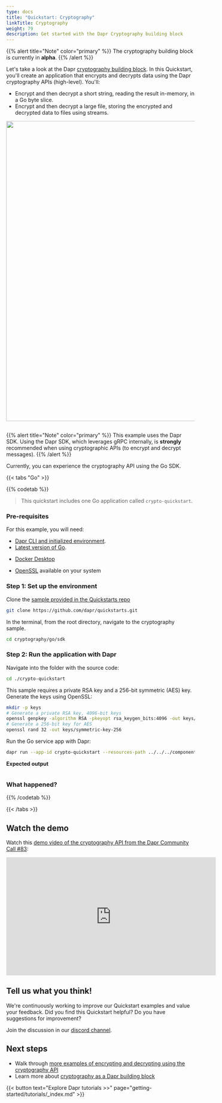 ```yaml
---
type: docs
title: "Quickstart: Cryptography"
linkTitle: Cryptography
weight: 79
description: Get started with the Dapr Cryptography building block
---
```


{{% alert title="Note" color="primary" %}}
The cryptography building block is currently in **alpha**. 
{{% /alert %}}

Let's take a look at the Dapr [cryptography building block](todo). In this Quickstart, you'll create an application that encrypts and decrypts data using the Dapr cryptography APIs (high-level). You'll:

- Encrypt and then decrypt a short string, reading the result in-memory, in a Go byte slice.
- Encrypt and then decrypt a large file, storing the encrypted and decrypted data to files using streams.

<img src="/images/workflow-quickstart-overview.png" width=800 style="padding-bottom:15px;">

{{% alert title="Note" color="primary" %}}
This example uses the Dapr SDK. Using the Dapr SDK, which leverages gRPC internally, is **strongly** recommended when using cryptographic APIs (to encrypt and decrypt messages).
{{% /alert %}}

Currently, you can experience the cryptography API using the Go SDK.

{{< tabs "Go" >}}

 <!-- Go -->
{{% codetab %}}

> This quickstart includes one Go application called `crypto-quickstart`.

### Pre-requisites

For this example, you will need:

- [Dapr CLI and initialized environment](https://docs.dapr.io/getting-started).
- [Latest version of Go](https://go.dev/dl/).
<!-- IGNORE_LINKS -->
- [Docker Desktop](https://www.docker.com/products/docker-desktop)
<!-- END_IGNORE -->
- [OpenSSL](https://www.openssl.org/source/) available on your system

### Step 1: Set up the environment

Clone the [sample provided in the Quickstarts repo](https://github.com/dapr/quickstarts/tree/master/cryptography)

```bash
git clone https://github.com/dapr/quickstarts.git
```

In the terminal, from the root directory, navigate to the cryptography sample.

```bash
cd cryptography/go/sdk
```

### Step 2: Run the application with Dapr

Navigate into the folder with the source code:

```bash
cd ./crypto-quickstart
```

This sample requires a private RSA key and a 256-bit symmetric (AES) key. Generate the keys using OpenSSL:

```bash
mkdir -p keys
# Generate a private RSA key, 4096-bit keys
openssl genpkey -algorithm RSA -pkeyopt rsa_keygen_bits:4096 -out keys/rsa-private-key.pem
# Generate a 256-bit key for AES
openssl rand 32 -out keys/symmetric-key-256
```

Run the Go service app with Dapr:

```bash
dapr run --app-id crypto-quickstart --resources-path ../../../components/ -- go run .
```

**Expected output**

```

```

### What happened?


{{% /codetab %}}


{{< /tabs >}}

## Watch the demo

Watch this [demo video of the cryptography API from the Dapr Community Call #83](https://youtu.be/PRWYX4lb2Sg?t=1148):

<iframe width="560" height="315" src="https://www.youtube-nocookie.com/embed/PRWYX4lb2Sg?start=1148" title="YouTube video player" frameborder="0" allow="accelerometer; autoplay; clipboard-write; encrypted-media; gyroscope; picture-in-picture; web-share" allowfullscreen></iframe>

## Tell us what you think!

We're continuously working to improve our Quickstart examples and value your feedback. Did you find this Quickstart helpful? Do you have suggestions for improvement?

Join the discussion in our [discord channel](https://discord.com/channels/778680217417809931/953427615916638238).

## Next steps

- Walk through [more examples of encrypting and decrypting using the cryptography API](todo)
- Learn more about [cryptography as a Dapr building block](todo)

{{< button text="Explore Dapr tutorials  >>" page="getting-started/tutorials/_index.md" >}}
